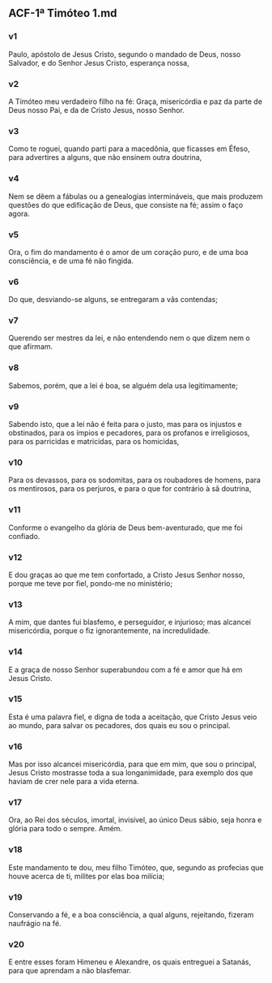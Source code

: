## ACF-1ª Timóteo 1.md
### v1
 Paulo, apóstolo de Jesus Cristo, segundo o mandado de Deus, nosso Salvador, e do Senhor Jesus Cristo, esperança nossa,
### v2
 A Timóteo meu verdadeiro filho na fé: Graça, misericórdia e paz da parte de Deus nosso Pai, e da de Cristo Jesus, nosso Senhor.
### v3
 Como te roguei, quando parti para a macedônia, que ficasses em Éfeso, para advertires a alguns, que não ensinem outra doutrina,
### v4
 Nem se dêem a fábulas ou a genealogias intermináveis, que mais produzem questões do que edificação de Deus, que consiste na fé; assim o faço agora.
### v5
 Ora, o fim do mandamento é o amor de um coração puro, e de uma boa consciência, e de uma fé não fingida.
### v6
 Do que, desviando-se alguns, se entregaram a vãs contendas;
### v7
 Querendo ser mestres da lei, e não entendendo nem o que dizem nem o que afirmam.
### v8
 Sabemos, porém, que a lei é boa, se alguém dela usa legitimamente;
### v9
 Sabendo isto, que a lei não é feita para o justo, mas para os injustos e obstinados, para os ímpios e pecadores, para os profanos e irreligiosos, para os parricidas e matricidas, para os homicidas,
### v10
 Para os devassos, para os sodomitas, para os roubadores de homens, para os mentirosos, para os perjuros, e para o que for contrário à sã doutrina,
### v11
 Conforme o evangelho da glória de Deus bem-aventurado, que me foi confiado.
### v12
 E dou graças ao que me tem confortado, a Cristo Jesus Senhor nosso, porque me teve por fiel, pondo-me no ministério;
### v13
 A mim, que dantes fui blasfemo, e perseguidor, e injurioso; mas alcancei misericórdia, porque o fiz ignorantemente, na incredulidade.
### v14
 E a graça de nosso Senhor superabundou com a fé e amor que há em Jesus Cristo.
### v15
 Esta é uma palavra fiel, e digna de toda a aceitação, que Cristo Jesus veio ao mundo, para salvar os pecadores, dos quais eu sou o principal.
### v16
 Mas por isso alcancei misericórdia, para que em mim, que sou o principal, Jesus Cristo mostrasse toda a sua longanimidade, para exemplo dos que haviam de crer nele para a vida eterna.
### v17
 Ora, ao Rei dos séculos, imortal, invisível, ao único Deus sábio, seja honra e glória para todo o sempre. Amém.
### v18
 Este mandamento te dou, meu filho Timóteo, que, segundo as profecias que houve acerca de ti, milites por elas boa milícia;
### v19
 Conservando a fé, e a boa consciência, a qual alguns, rejeitando, fizeram naufrágio na fé.
### v20
 E entre esses foram Himeneu e Alexandre, os quais entreguei a Satanás, para que aprendam a não blasfemar.
